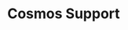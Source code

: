 ---
slug: /protocol/ecosystem/cosmos
id: protocol-cosmos
title: Cosmos Support
description: The following details Cosmos support on Sygma.
draft: true
---